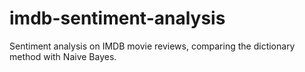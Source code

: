 # imdb-sentiment-analysis
Sentiment analysis on IMDB movie reviews, comparing the dictionary method with Naive Bayes.
